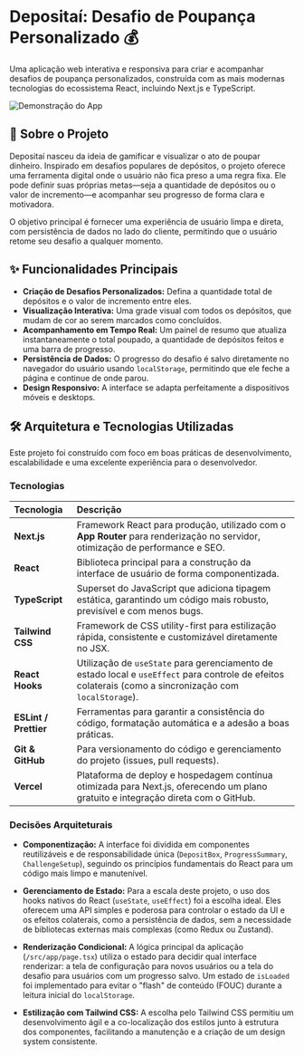 # Depositaí: Desafio de Poupança Personalizado 💰

Uma aplicação web interativa e responsiva para criar e acompanhar desafios de poupança personalizados, construída com as mais modernas tecnologias do ecossistema React, incluindo Next.js e TypeScript.

![Demonstração do App](https://depositai.vercel.app/)

## 📜 Sobre o Projeto

Depositaí nasceu da ideia de gamificar e visualizar o ato de poupar dinheiro. Inspirado em desafios populares de depósitos, o projeto oferece uma ferramenta digital onde o usuário não fica preso a uma regra fixa. Ele pode definir suas próprias metas—seja a quantidade de depósitos ou o valor de incremento—e acompanhar seu progresso de forma clara e motivadora.

O objetivo principal é fornecer uma experiência de usuário limpa e direta, com persistência de dados no lado do cliente, permitindo que o usuário retome seu desafio a qualquer momento.

## ✨ Funcionalidades Principais

- **Criação de Desafios Personalizados:** Defina a quantidade total de depósitos e o valor de incremento entre eles.
- **Visualização Interativa:** Uma grade visual com todos os depósitos, que mudam de cor ao serem marcados como concluídos.
- **Acompanhamento em Tempo Real:** Um painel de resumo que atualiza instantaneamente o total poupado, a quantidade de depósitos feitos e uma barra de progresso.
- **Persistência de Dados:** O progresso do desafio é salvo diretamente no navegador do usuário usando `localStorage`, permitindo que ele feche a página e continue de onde parou.
- **Design Responsivo:** A interface se adapta perfeitamente a dispositivos móveis e desktops.

## 🛠️ Arquitetura e Tecnologias Utilizadas

Este projeto foi construído com foco em boas práticas de desenvolvimento, escalabilidade e uma excelente experiência para o desenvolvedor.

### Tecnologias

| Tecnologia      | Descrição                                                                                                                              |
| :-------------- | :------------------------------------------------------------------------------------------------------------------------------------- |
| **Next.js** | Framework React para produção, utilizado com o **App Router** para renderização no servidor, otimização de performance e SEO.              |
| **React** | Biblioteca principal para a construção da interface de usuário de forma componentizada.                                                  |
| **TypeScript** | Superset do JavaScript que adiciona tipagem estática, garantindo um código mais robusto, previsível e com menos bugs.                   |
| **Tailwind CSS**| Framework de CSS utility-first para estilização rápida, consistente e customizável diretamente no JSX.                                  |
| **React Hooks** | Utilização de `useState` para gerenciamento de estado local e `useEffect` para controle de efeitos colaterais (como a sincronização com `localStorage`). |
| **ESLint / Prettier** | Ferramentas para garantir a consistência do código, formatação automática e a adesão a boas práticas.                               |
| **Git & GitHub** | Para versionamento do código e gerenciamento do projeto (issues, pull requests).                                                        |
| **Vercel** | Plataforma de deploy e hospedagem contínua otimizada para Next.js, oferecendo um plano gratuito e integração direta com o GitHub. |

### Decisões Arquiteturais

-   **Componentização:** A interface foi dividida em componentes reutilizáveis e de responsabilidade única (`DepositBox`, `ProgressSummary`, `ChallengeSetup`), seguindo os princípios fundamentais do React para um código mais limpo e manutenível.

-   **Gerenciamento de Estado:** Para a escala deste projeto, o uso dos hooks nativos do React (`useState`, `useEffect`) foi a escolha ideal. Eles oferecem uma API simples e poderosa para controlar o estado da UI e os efeitos colaterais, como a persistência de dados, sem a necessidade de bibliotecas externas mais complexas (como Redux ou Zustand).

-   **Renderização Condicional:** A lógica principal da aplicação (`/src/app/page.tsx`) utiliza o estado para decidir qual interface renderizar: a tela de configuração para novos usuários ou a tela do desafio para usuários com um progresso salvo. Um estado de `isLoaded` foi implementado para evitar o "flash" de conteúdo (FOUC) durante a leitura inicial do `localStorage`.

-   **Estilização com Tailwind CSS:** A escolha pelo Tailwind CSS permitiu um desenvolvimento ágil e a co-localização dos estilos junto à estrutura dos componentes, facilitando a manutenção e a criação de um design system consistente.